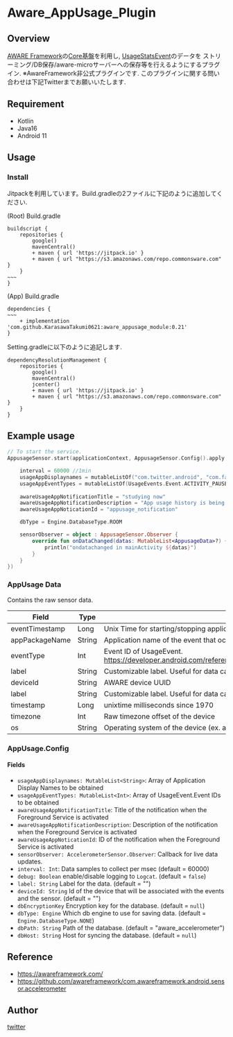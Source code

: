 # Aware_AppUsage_Plugin

## Overview
[AWARE Framework](https://awareframework.com/)の[Core基盤](https://github.com/awareframework/com.awareframework.android.core)を利用し, [UsageStatsEvent](https://developer.android.com/reference/kotlin/android/app/usage/UsageEvents.Event)のデータを
ストリーミング/DB保存/aware-microサーバーへの保存等を行えるようにするプラグイン. 
※AwareFramework非公式プラグインです. このプラグインに関する問い合わせは下記Twitterまでお願いいたします.

## Requirement
- Kotlin
- Java16
- Android 11

## Usage
### Install
Jitpackを利用しています。Build.gradleの2ファイルに下記のように追加してください.

(Root) Build.gradle
```(Root) Build.gradle
buildscript {
    repositories {
        google()
        mavenCentral()
        + maven { url 'https://jitpack.io' }
        + maven { url "https://s3.amazonaws.com/repo.commonsware.com" }
    }
~~~
}
```

(App) Build.gradle
```(App) Build.gradle
dependencies {
~~~
    + implementation 'com.github.KarasawaTakumi0621:aware_appusage_module:0.21'
}
```

Setting.gradleに以下のように追記します.
```
dependencyResolutionManagement {
    repositories {
        google()
        mavenCentral()
        jcenter()
        + maven { url 'https://jitpack.io' }
        + maven { url "https://s3.amazonaws.com/repo.commonsware.com" }
    }
}
```

## Example usage

```kotlin
// To start the service.
AppusageSensor.start(applicationContext, AppusageSensor.Config().apply {

    interval = 60000 //1min
    usageAppDisplaynames = mutableListOf("com.twitter.android", "com.facebook.orca", "com.facebook.katana", "com.instagram.android", "jp.naver.line.android", "com.ss.android.ugc.trill")
    usageAppEventTypes = mutableListOf(UsageEvents.Event.ACTIVITY_PAUSED, UsageEvents.Event.ACTIVITY_RESUMED)
    
    awareUsageAppNotificationTitle = "studying now"
    awareUsageAppNotificationDescription = "App usage history is being retrieved."
    awareUsageAppNoticationId = "appusage_notification"

    dbType = Engine.DatabaseType.ROOM

    sensorObserver = object : AppusageSensor.Observer {
        override fun onDataChanged(datas: MutableList<AppusageData>?) {
            println("ondatachanged in mainActivity ${datas}")
        }
    }
})
```

### AppUsage Data

Contains the raw sensor data.

| Field           | Type   | Description                                                         |
| ---------       | ------ | ------------------------------------------------------------------- |
| eventTimestamp  | Long   | Unix Time for starting/stopping applications, etc.                  |
| appPackageName  | String | Application name of the event that occurred                         |
| eventType       | Int    | Event ID of UsageEvent. https://developer.android.com/reference/kotlin/android/app/usage/UsageEvents.Event |
| label           | String | Customizable label. Useful for data calibration or traceability     |
| deviceId        | String | AWARE device UUID                                                   |
| label           | String | Customizable label. Useful for data calibration or traceability     |
| timestamp       | Long   | unixtime milliseconds since 1970                                    |
| timezone        | Int    | Raw timezone offset of the device                              |
| os              | String | Operating system of the device (ex. android)                        |

### AppUsage.Config
#### Fields

+ `usageAppDisplaynames: MutableList<String>`: Array of Application Display Names to be obtained
+ `usageAppEventTypes: MutableList<Int>`: Array of UsageEvent.Event IDs to be obtained
+ `awareUsageAppNotificationTitle`: Title of the notification when the Foreground Service is activated
+ `awareUsageAppNotificationDescription`: Description of the notification when the Foreground Service is activated
+ `awareUsageAppNoticationId`: ID of the notification when the Foreground Service is activated
+ `sensorObserver: AccelerometerSensor.Observer`: Callback for live data updates.
+ `interval: Int`: Data samples to collect per msec (default = 60000)
+ `debug: Boolean` enable/disable logging to `Logcat`. (default = `false`)
+ `label: String` Label for the data. (default = "")
+ `deviceId: String` Id of the device that will be associated with the events and the sensor. (default = "")
+ `dbEncryptionKey` Encryption key for the database. (default = `null`)
+ `dbType: Engine` Which db engine to use for saving data. (default = `Engine.DatabaseType.NONE`)
+ `dbPath: String` Path of the database. (default = "aware_accelerometer")
+ `dbHost: String` Host for syncing the database. (default = `null`)


## Reference
- https://awareframework.com/
- https://github.com/awareframework/com.awareframework.android.sensor.accelerometer

## Author

[twitter](https://twitter.com/TappunFox)
